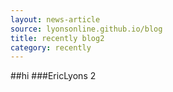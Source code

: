 ```yaml
---
layout: news-article
source: lyonsonline.github.io/blog
title: recently blog2
category: recently
---
```


##hi
###EricLyons 2
